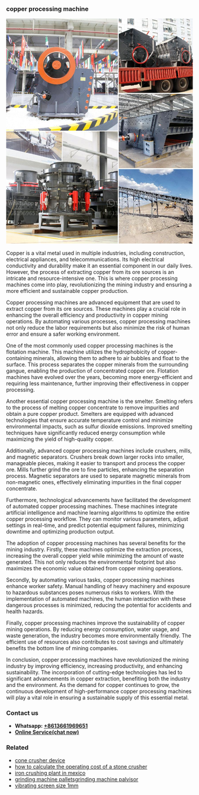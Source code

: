 <h3>copper processing machine</h3><img src='1704951604.jpg' alt=''><p>Copper is a vital metal used in multiple industries, including construction, electrical appliances, and telecommunications. Its high electrical conductivity and durability make it an essential component in our daily lives. However, the process of extracting copper from its ore sources is an intricate and resource-intensive one. This is where copper processing machines come into play, revolutionizing the mining industry and ensuring a more efficient and sustainable copper production.</p><p>Copper processing machines are advanced equipment that are used to extract copper from its ore sources. These machines play a crucial role in enhancing the overall efficiency and productivity in copper mining operations. By automating various processes, copper processing machines not only reduce the labor requirements but also minimize the risk of human error and ensure a safer working environment.</p><p>One of the most commonly used copper processing machines is the flotation machine. This machine utilizes the hydrophobicity of copper-containing minerals, allowing them to adhere to air bubbles and float to the surface. This process separates the copper minerals from the surrounding gangue, enabling the production of concentrated copper ore. Flotation machines have evolved over the years, becoming more energy-efficient and requiring less maintenance, further improving their effectiveness in copper processing.</p><p>Another essential copper processing machine is the smelter. Smelting refers to the process of melting copper concentrate to remove impurities and obtain a pure copper product. Smelters are equipped with advanced technologies that ensure accurate temperature control and minimize environmental impacts, such as sulfur dioxide emissions. Improved smelting techniques have significantly reduced energy consumption while maximizing the yield of high-quality copper.</p><p>Additionally, advanced copper processing machines include crushers, mills, and magnetic separators. Crushers break down larger rocks into smaller, manageable pieces, making it easier to transport and process the copper ore. Mills further grind the ore to fine particles, enhancing the separation process. Magnetic separators are used to separate magnetic minerals from non-magnetic ones, effectively eliminating impurities in the final copper concentrate.</p><p>Furthermore, technological advancements have facilitated the development of automated copper processing machines. These machines integrate artificial intelligence and machine learning algorithms to optimize the entire copper processing workflow. They can monitor various parameters, adjust settings in real-time, and predict potential equipment failures, minimizing downtime and optimizing production output.</p><p>The adoption of copper processing machines has several benefits for the mining industry. Firstly, these machines optimize the extraction process, increasing the overall copper yield while minimizing the amount of waste generated. This not only reduces the environmental footprint but also maximizes the economic value obtained from copper mining operations.</p><p>Secondly, by automating various tasks, copper processing machines enhance worker safety. Manual handling of heavy machinery and exposure to hazardous substances poses numerous risks to workers. With the implementation of automated machines, the human interaction with these dangerous processes is minimized, reducing the potential for accidents and health hazards.</p><p>Finally, copper processing machines improve the sustainability of copper mining operations. By reducing energy consumption, water usage, and waste generation, the industry becomes more environmentally friendly. The efficient use of resources also contributes to cost savings and ultimately benefits the bottom line of mining companies.</p><p>In conclusion, copper processing machines have revolutionized the mining industry by improving efficiency, increasing productivity, and enhancing sustainability. The incorporation of cutting-edge technologies has led to significant advancements in copper extraction, benefiting both the industry and the environment. As the demand for copper continues to grow, the continuous development of high-performance copper processing machines will play a vital role in ensuring a sustainable supply of this essential metal.</p><h3>Contact us</h3><ul><li><strong>Whatsapp:&nbsp;<a href="https://wa.me/8613661969651">+8613661969651</a></strong></li><li><a href="https://swt.shibang-china.com/?git&amp;zhl&amp;copper processing machine"><strong>Online Service(chat now)</strong></a></li></ul><h3>Related</h3><ul><li><a href='cone crusher device.md'>cone crusher device</a></li><li><a href='how to calculate the operating cost of a stone crusher.md'>how to calculate the operating cost of a stone crusher</a></li><li><a href='iron crushing plant in mexico.md'>iron crushing plant in mexico</a></li><li><a href='grinding machine palletsgrinding machine palvisor.md'>grinding machine palletsgrinding machine palvisor</a></li><li><a href='vibrating screen size 1mm.md'>vibrating screen size 1mm</a></li></ul>